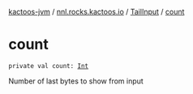 [kactoos-jvm](../../index.md) / [nnl.rocks.kactoos.io](../index.md) / [TailInput](index.md) / [count](./count.md)

# count

`private val count: `[`Int`](https://kotlinlang.org/api/latest/jvm/stdlib/kotlin/-int/index.html)

Number of last bytes to show from input

